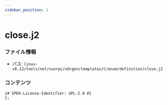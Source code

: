 ```yaml
---
sidebar_position: 1
---
```

# close.j2

### ファイル情報

- パス: `linux-v6.12/tools/net/sunrpc/xdrgen/templates/C/enum/definition/close.j2`

### コンテンツ

```j2
{# SPDX-License-Identifier: GPL-2.0 #}
};

```
